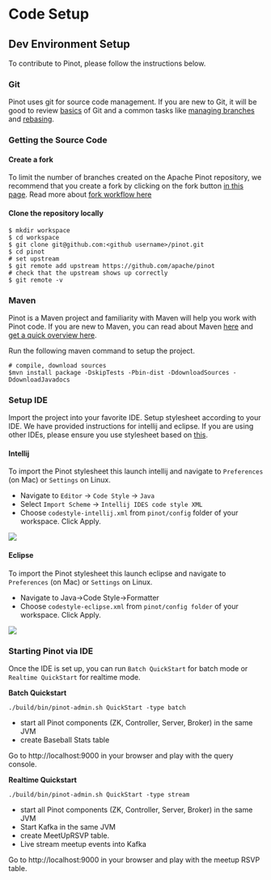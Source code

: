 # Code Setup

## Dev Environment Setup

To contribute to Pinot, please follow the instructions below.

### Git

Pinot uses git for source code management. If you are new to Git, it will be good to review [basics](https://git-scm.com/book/en/v2/Getting-Started-About-Version-Control) of Git and a common tasks like [managing branches](https://git-scm.com/book/en/v2/Git-Branching-Branches-in-a-Nutshell) and [rebasing](https://git-scm.com/book/en/v2/Git-Branching-Rebasing).

### Getting the Source Code

#### Create a fork

To limit the number of branches created on the Apache Pinot repository, we recommend that you create a fork by clicking on the fork button [in this page](https://github.com/apache/pinot). Read more about [fork workflow here](https://www.atlassian.com/git/tutorials/comparing-workflows/forking-workflow)

#### Clone the repository locally

```
$ mkdir workspace
$ cd workspace
$ git clone git@github.com:<github username>/pinot.git
$ cd pinot
# set upstream
$ git remote add upstream https://github.com/apache/pinot
# check that the upstream shows up correctly
$ git remote -v
```

### Maven

Pinot is a Maven project and familiarity with Maven will help you work with Pinot code. If you are new to Maven, you can read about Maven [here](https://maven.apache.org/) and [get a quick overview here](http://maven.apache.org/guides/getting-started/maven-in-five-minutes.html).

Run the following maven command to setup the project.

```
# compile, download sources
$mvn install package -DskipTests -Pbin-dist -DdownloadSources -DdownloadJavadocs
```

### Setup IDE

Import the project into your favorite IDE. Setup stylesheet according to your IDE. We have provided instructions for intellij and eclipse. If you are using other IDEs, please ensure you use stylesheet based on [this](https://github.com/apache/pinot/blob/master/config/codestyle-intellij.xml).

#### Intellij

To import the Pinot stylesheet this launch intellij and navigate to `Preferences` (on Mac) or `Settings` on Linux.

* Navigate to `Editor` -> `Code Style` -> `Java`
* Select `Import Scheme` -> `Intellij IDES code style XML`
* Choose `codestyle-intellij.xml` from `pinot/config` folder of your workspace. Click Apply.

![](../../.gitbook/assets/import\_scheme.png)

#### Eclipse

To import the Pinot stylesheet this launch eclipse and navigate to `Preferences` (on Mac) or `Settings` on Linux.

* Navigate to Java->Code Style->Formatter
* Choose `codestyle-eclipse.xml` from `pinot/config folder` of your workspace. Click Apply.

![](../../.gitbook/assets/eclipse\_style.png)

### **Starting Pinot via IDE**

Once the IDE is set up, you can run `Batch QuickStart` for batch mode or `Realtime QuickStart` for realtime mode.

**Batch Quickstart**

```
./build/bin/pinot-admin.sh QuickStart -type batch
```

* start all Pinot components (ZK, Controller, Server, Broker) in the same JVM
* create Baseball Stats table

Go to http://localhost:9000 in your browser and play with the query console.

**Realtime Quickstart**

```
./build/bin/pinot-admin.sh QuickStart -type stream
```

* start all Pinot components (ZK, Controller, Server, Broker) in the same JVM
* Start Kafka in the same JVM
* create MeetUpRSVP table.
* Live stream meetup events into Kafka

Go to http://localhost:9000 in your browser and play with the meetup RSVP table.
